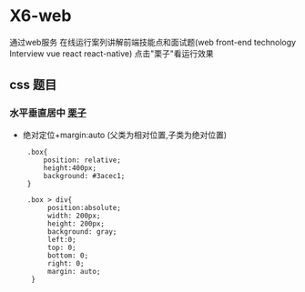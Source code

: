 # X6-web
通过web服务 在线运行案列讲解前端技能点和面试题(web front-end technology   Interview  vue react react-native)
点击"栗子"看运行效果

## css 题目

### 水平垂直居中 [栗子](demo.freelancerman.cn/demo/css/horizontal_vertical_center.html)
* 绝对定位+margin:auto (父类为相对位置,子类为绝对位置)
  ```
   .box{ 
       position: relative;
       height:400px;
       background: #3acec1;
   }

   .box > div{
        position:absolute;
        width: 200px;
        height: 200px;
        background: gray;
        left:0;
        top: 0;
        bottom: 0;
        right: 0;
        margin: auto;
    }
  ```



